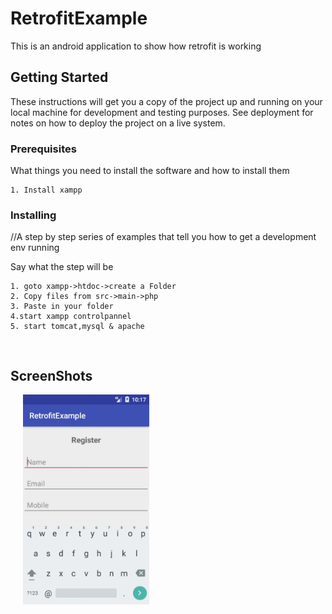 # RetrofitExample

This is an android application to show how retrofit is working

## Getting Started

These instructions will get you a copy of the project up and running on your local machine for development and testing purposes. See deployment for notes on how to deploy the project on a live system.

### Prerequisites

What things you need to install the software and how to install them

```
1. Install xampp
```

### Installing

//A step by step series of examples that tell you how to get a development env running

Say what the step will be

```
1. goto xampp->htdoc->create a Folder
2. Copy files from src->main->php
3. Paste in your folder
4.start xampp controlpannel
5. start tomcat,mysql & apache


```


```

```
## ScreenShots
<img src="screenshot/screen1.gif" width="40%" hspace="20">


